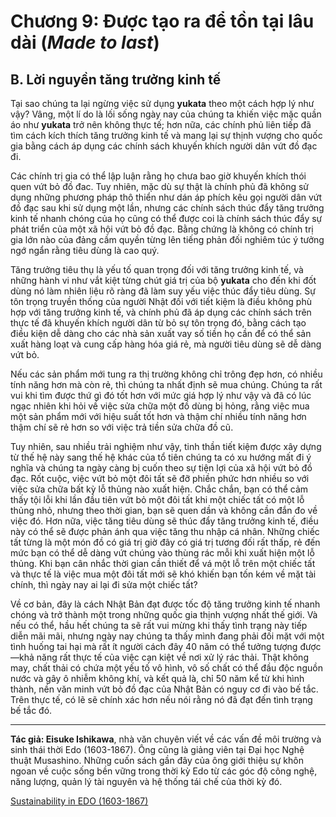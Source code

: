 # Chương 9: Được tạo ra để tồn tại lâu dài (*Made to last*) 

## B. Lời nguyền tăng trưởng kinh tế

Tại sao chúng ta lại ngừng việc sử dụng **yukata** theo một cách hợp lý như vậy? Vâng, một lí do là lối sống ngày nay của chúng ta khiến việc mặc quần áo như **yukata** trở nên không thực tế; hơn nữa, các chính phủ liên tiếp đã tìm cách kích thích tăng trưởng kinh tế và mang lại sự thịnh vượng cho quốc gia bằng cách áp dụng các chính sách khuyến khích người dân vứt đồ đạc đi.

Các chính trị gia có thể lập luận rằng họ chưa bao giờ khuyến khích thói quen vứt bỏ đồ đac. Tuy nhiên, mặc dù sự thật là chính phủ đã không sử dụng những phương pháp thô thiển như dán áp phích kêu gọi người dân vứt đồ đạc sau khi sử dụng một lần, nhưng các chính sách thúc đẩy tăng trưởng kinh tế nhanh chóng của họ cũng có thể được coi là chính sách thúc đẩy sự phát triển của một xã hội vứt bỏ đồ đạc. Bằng chứng là không có chính trị gia lớn nào của đảng cầm quyền từng lên tiếng phản đối nghiêm túc ý tưởng ngớ ngẩn rằng tiêu dùng là cao quý.

Tăng trưởng tiêu thụ là yếu tố quan trọng đối với tăng trưởng kinh tế, và những hành vi như vắt kiệt từng chút giá trị của bộ **yukata** cho đến khi đốt dùng nó làm nhiên liệu rõ ràng đã làm suy yếu việc thúc đẩy tiêu dùng. Sự tôn trọng truyền thống của người Nhật đối với tiết kiệm là điều không phù hợp với tăng trưởng kinh tế, và chính phủ đã áp dụng các chính sách trên thực tế đã khuyến khích người dân từ bỏ sự tôn trọng đó, bằng cách tạo điều kiện dễ dàng cho các nhà sản xuất vay số tiền họ cần để có thể sản xuất hàng loạt và cung cấp hàng hóa giá rẻ, mà người tiêu dùng sẽ dễ dàng vứt bỏ.

Nếu các sản phẩm mới tung ra thị trường không chỉ trông đẹp hơn, có nhiều tính năng hơn mà còn rẻ, thì chúng ta nhất định sẽ mua chúng. Chúng ta rất vui khi tìm được thứ gì đó tốt hơn với mức giá hợp lý như vậy và đã có lúc ngạc nhiên khi hỏi về việc sửa chữa một đồ dùng bị hỏng, rằng việc mua một sản phẩm mới với hiệu suất tốt hơn và thậm chí nhiều tính năng hơn thậm chí sẽ rẻ hơn so với việc trả tiền sửa chữa đồ cũ.

Tuy nhiên, sau nhiều trải nghiệm như vậy, tinh thần tiết kiệm được xây dựng từ thế hệ này sang thế hệ khác của tổ tiên chúng ta có xu hướng mất đi ý nghĩa và chúng ta ngày càng bị cuốn theo sự tiện lợi của xã hội vứt bỏ đồ đạc. Rốt cuộc, việc vứt bỏ một đôi tất sẽ đỡ phiền phức hơn nhiều so với việc sửa chữa bất kỳ lỗ thủng nào xuất hiện. Chắc chắn, bạn có thể cảm thấy tội lỗi khi lần đầu tiên vứt bỏ một đôi tất khi một chiếc tất có một lỗ thủng nhỏ, nhưng theo thời gian, bạn sẽ quen dần và không cần đắn đo về việc đó. Hơn nữa, việc tăng tiêu dùng sẽ thúc đẩy tăng trưởng kinh tế, điều này có thể sẽ được phản ánh qua việc tăng thu nhập cá nhân. Những chiếc tất từng là một món đồ có giá trị giờ đây có giá trị tương đối rất thấp, rẻ đến mức bạn có thể dễ dàng vứt chúng vào thùng rác mỗi khi xuất hiện một lỗ thủng. Khi bạn cân nhắc thời gian cần thiết để vá một lỗ trên một chiếc tất và thực tế là việc mua một đôi tất mới sẽ khó khiến bạn tốn kém về mặt tài chính, thì ngày nay ai lại đi sửa một chiếc tất?

Về cơ bản, đây là cách Nhật Bản đạt được tốc độ tăng trưởng kinh tế nhanh chóng và trở thành một trong những quốc gia thịnh vượng nhất thế giới. Và nếu có thể, hầu hết chúng ta sẽ rất vui mừng khi thấy tình trạng này tiếp diễn mãi mãi, nhưng ngày nay chúng ta thấy mình đang phải đối mặt với một tình huống tai hại mà rất ít người cách đây 40 năm có thể tưởng tượng được&mdash;khả năng rất thực tế của việc cạn kiệt về nơi xử lý rác thải. Thật không may, chất thải có chứa một yếu tố vô hình, vô số chất có thể đầu độc nguồn nước và gây ô nhiễm không khí, và kết quả là, chỉ 50 năm kể từ khi hình thành, nền văn minh vứt bỏ đồ đạc của Nhật Bản có nguy cơ đi vào bế tắc. Trên thực tế, có lẽ sẽ chính xác hơn nếu nói rằng nó đã đạt đến tình trạng bế tắc đó.

<hr/>

**Tác giả: Eisuke Ishikawa**, nhà văn chuyên viết về các vấn đề môi trường và sinh thái thời Edo (1603-1867). Ông cũng là giảng viên tại Đại học Nghệ thuật Musashino. Những cuốn sách gần đây của ông giới thiệu sự khôn ngoan về cuộc sống bền vững trong thời kỳ Edo từ các góc độ công nghệ, năng lượng, quản lý tài nguyên và hệ thống tái chế của thời kỳ đó.

[Sustainability in EDO (1603-1867)](https://www.japanfs.org/en/edo/index.html)